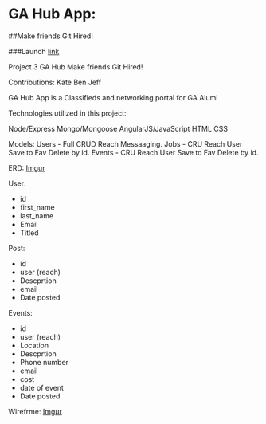 # GA Hub App:
##Make friends Git Hired! 

###Launch [link](https://hidden-cove-97059.herokuapp.com/#!/)

Project 3 GA Hub
Make friends Git Hired!

Contributions:
Kate
Ben 
Jeff 

GA Hub App is a Classifieds and networking portal for GA Alumi

Technologies utilized in this project:

Node/Express
Mongo/Mongoose
AngularJS/JavaScript
HTML
CSS

Models:
Users - Full CRUD Reach Messaaging.
Jobs - CRU Reach User Save to Fav Delete by id.
Events - CRU Reach User Save to Fav Delete by id.

ERD:
[Imgur](http://i.imgur.com/jEpWjGc.png)

User:

- id
- first_name
- last_name
- Email
- Titled

Post:

- id
- user (reach)
- Descprtion
- email
- Date posted

Events:

- id
- user (reach)
- Location
- Descprtion
- Phone number
- email
- cost
- date of event
- Date posted



Wirefrme:
[Imgur](http://i.imgur.com/V7EtP6x.jpg)